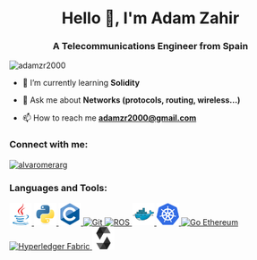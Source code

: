 <h1 align="center">Hello 👋, I'm Adam Zahir</h1>
<h3 align="center">A Telecommunications Engineer from Spain</h3>

<p align="left"> <img src="https://komarev.com/ghpvc/?username=adamzr2000&label=Profile%20views&color=ff4c29&style=flat" alt="adamzr2000" /> </p>

- 🌱 I’m currently learning **Solidity**

- 💬 Ask me about **Networks (protocols, routing, wireless...)**

- 📫 How to reach me **adamzr2000@gmail.com**

<h3 align="left">Connect with me:</h3>
<p align="left">
<a href="[https://linkedin.com/in/alvaromerarg](https://www.linkedin.com/in/adam-zahir-rodriguez/)" target="blank"><img align="center" src="https://raw.githubusercontent.com/rahuldkjain/github-profile-readme-generator/master/src/images/icons/Social/linked-in-alt.svg" alt="alvaromerarg" height="30" width="40" /></a>
</p>

<h3 align="left">Languages and Tools:</h3>
<p align="left">
  <a href="https://www.java.com" target="_blank" rel="noreferrer">
    <img src="https://raw.githubusercontent.com/devicons/devicon/master/icons/java/java-original.svg" alt="Java" width="40" height="40"/>
  </a>
  <a href="https://www.python.org" target="_blank" rel="noreferrer">
    <img src="https://raw.githubusercontent.com/devicons/devicon/master/icons/python/python-original.svg" alt="Python" width="40" height="40"/>
  </a>
  <a href="https://en.wikipedia.org/wiki/C_(programming_language)" target="_blank" rel="noreferrer">
    <img src="https://raw.githubusercontent.com/devicons/devicon/master/icons/c/c-original.svg" alt="C" width="40" height="40"/>
  </a>
  <a href="https://git-scm.com/" target="_blank" rel="noreferrer">
    <img src="https://www.vectorlogo.zone/logos/git-scm/git-scm-icon.svg" alt="Git" width="40" height="40"/>
  </a>
  <a href="https://www.ros.org/" target="_blank" rel="noreferrer">
    <img src="https://raw.githubusercontent.com/ros-infrastructure/artwork/master/ros_logo.svg" alt="ROS" width="40" height="40"/>
  </a>
  <a href="https://www.docker.com/" target="_blank" rel="noreferrer">
    <img src="https://raw.githubusercontent.com/devicons/devicon/master/icons/docker/docker-original.svg" alt="Docker" width="40" height="40"/>
  </a>
  <a href="https://kubernetes.io/" target="_blank" rel="noreferrer">
    <img src="https://raw.githubusercontent.com/devicons/devicon/master/icons/kubernetes/kubernetes-plain.svg" alt="Kubernetes" width="40" height="40"/>
  </a>
  <a href="https://geth.ethereum.org/" target="_blank" rel="noreferrer">
    <img src="https://cryptologos.cc/logos/ethereum-eth-logo.png" alt="Go Ethereum" width="40" height="40"/>
  </a>
  <a href="https://www.hyperledger.org/use/fabric" target="_blank" rel="noreferrer">
    <img src="https://www.vectorlogo.zone/logos/hyperledger/hyperledger-icon.svg" alt="Hyperledger Fabric" width="40" height="40"/>
  </a>
  <a href="https://docs.soliditylang.org/" target="_blank" rel="noreferrer">
    <img src="https://raw.githubusercontent.com/devicons/devicon/master/icons/solidity/solidity-original.svg" alt="Solidity" width="40" height="40"/>
  </a>
</p>
